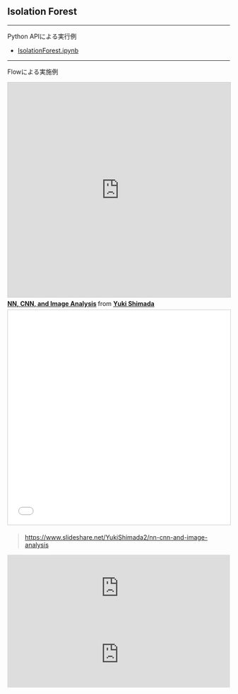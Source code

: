 ## Isolation Forest

***
Python APIによる実行例
- [IsolationForest.ipynb](./IsolationForest.ipynb)
***
Flowによる実施例
  
<iframe src="https://www.slideshare.net/slideshow/embed_code/key/muqx8gJWQad5Li" width="595" height="485" frameborder="0" marginwidth="0" marginheight="0" scrolling="no" style="border:1px solid #CCC; border-width:1px; margin-bottom:5px; max-width: 100%;" allowfullscreen> </iframe> 
  
<div style="margin-bottom:5px"> <strong> <a href="//www.slideshare.net/YukiShimada2/nn-cnn-and-image-analysis" title="NN, CNN, and Image Analysis" target="_blank">NN, CNN, and Image Analysis</a> </strong> from <strong><a href="https://www.slideshare.net/YukiShimada2" target="_blank">Yuki Shimada</a></strong> </div>
  


<iframe src="//www.slideshare.net/slideshow/embed_code/key/B6SfqHFrWhihpr" width="595" height="485" frameborder="0" marginwidth="0" marginheight="0" scrolling="no" style="border:1px solid #CCC; border-width:1px; margin-bottom:5px; max-width: 100%;" allowfullscreen> </iframe> 


>
> https://www.slideshare.net/YukiShimada2/nn-cnn-and-image-analysis
>



<iframe src="https://azu.github.io/github-issue-widget/?owner=efcl&repo=efcl.github.io&random"
        allowtransparency="true" frameborder="0" scrolling="0" width="100%"></iframe>


<iframe src="https://azu.github.io/github-issue-widget/?owner=efcl&repo=efcl.github.io&limit=10&state=closed"
        allowtransparency="true" frameborder="0" scrolling="0" width="100%"></iframe>
        
